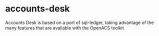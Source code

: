 accounts-desk
=============

Accounts Desk is based on a port of sql-ledger, taking advantage of the many features that are available with the OpenACS toolkit
